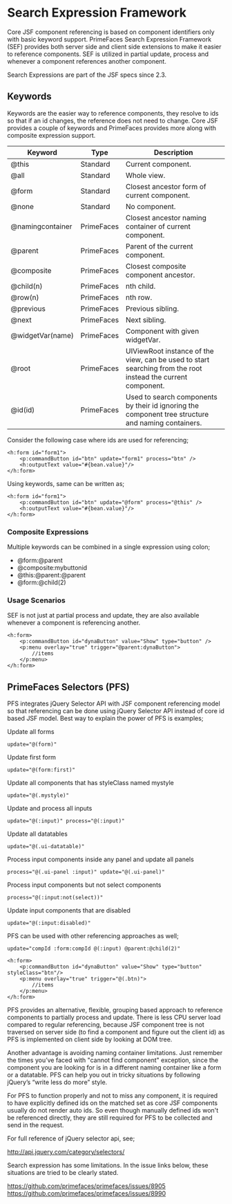 # Search Expression Framework

Core JSF component referencing is based on component identifiers only with basic keyword
support. PrimeFaces Search Expression Framework (SEF) provides both server side and client side
extensions to make it easier to reference components. SEF is utilized in partial update, process and
whenever a component references another component.

Search Expressions are part of the JSF specs since 2.3.

## Keywords

Keywords are the easier way to reference components, they resolve to ids so that if an id changes,
the reference does not need to change. Core JSF provides a couple of keywords and PrimeFaces
provides more along with composite expression support.

| Keyword | Type | Description |
| --- | --- | --- |
@this | Standard | Current component.
@all | Standard | Whole view.
@form | Standard | Closest ancestor form of current component.
@none | Standard | No component.
@namingcontainer | PrimeFaces | Closest ancestor naming container of current component.
@parent | PrimeFaces | Parent of the current component.
@composite | PrimeFaces | Closest composite component ancestor.
@child(n) | PrimeFaces | nth child.
@row(n) | PrimeFaces | nth row.
@previous | PrimeFaces | Previous sibling.
@next | PrimeFaces | Next sibling.
@widgetVar(name) | PrimeFaces | Component with given widgetVar.
@root | PrimeFaces | UIViewRoot instance of the view, can be used to start searching from the root instead the current component.
@id(id) | PrimeFaces | Used to search components by their id ignoring the component tree structure and naming containers.

Consider the following case where ids are used for referencing;

```xhtml
<h:form id="form1">
    <p:commandButton id="btn" update="form1" process="btn" />
    <h:outputText value="#{bean.value}"/>
</h:form>
```
Using keywords, same can be written as;


```xhtml
<h:form id="form1">
    <p:commandButton id="btn" update="@form" process="@this" />
    <h:outputText value="#{bean.value}"/>
</h:form>
```

### Composite Expressions
Multiple keywords can be combined in a single expression using colon;

- @form:@parent
- @composite:mybuttonid
- @this:@parent:@parent
- @form:@child(2)

### Usage Scenarios
SEF is not just at partial process and update, they are also available whenever a component is
referencing another.

```xhtml
<h:form>
    <p:commandButton id="dynaButton" value="Show" type="button" />
    <p:menu overlay="true" trigger="@parent:dynaButton">
        //items
    </p:menu>
</h:form>
```

## PrimeFaces Selectors (PFS)

PFS integrates jQuery Selector API with JSF component referencing model so that referencing can
be done using jQuery Selector API instead of core id based JSF model. Best way to explain the
power of PFS is examples;

Update all forms

```xhtml
update="@(form)"
```
Update first form

```xhtml
update="@(form:first)"
```
Update all components that has styleClass named mystyle

```xhtml
update="@(.mystyle)"
```
Update and process all inputs

```xhtml
update="@(:input)" process="@(:input)"
```

Update all datatables

```xhtml
update="@(.ui-datatable)"
```
Process input components inside any panel and update all panels

```xhtml
process="@(.ui-panel :input)" update="@(.ui-panel)"
```
Process input components but not select components

```xhtml
process="@(:input:not(select))"
```
Update input components that are disabled

```xhtml
update="@(:input:disabled)"
```
PFS can be used with other referencing approaches as well;

```xhtml
update="compId :form:compId @(:input) @parent:@child(2)"
```
```xhtml
<h:form>
    <p:commandButton id="dynaButton" value="Show" type="button" styleClass="btn"/>
    <p:menu overlay="true" trigger="@(.btn)">
        //items
    </p:menu>
</h:form>
```
PFS provides an alternative, flexible, grouping based approach to reference components to partially
process and update.
There is less CPU server load compared to regular referencing, because JSF component tree is not traversed on server side
(to find a component and figure out the client id) as PFS is implemented on client side by looking at DOM tree.

Another advantage is avoiding naming container limitations.
Just remember the times you’ve faced with "cannot find component" exception,
since the component you are looking for is in a different naming container like a form or a
datatable. PFS can help you out in tricky situations by following jQuery’s “write less do more” style.

For PFS to function properly and not to miss any component, it is required to have explicitly
defined ids on the matched set as core JSF components usually do not render auto ids. So even
though manually defined ids won't be referenced directly, they are still required for PFS to be
collected and send in the request.

For full reference of jQuery selector api, see;

http://api.jquery.com/category/selectors/

Search expression has some limitations. In the issue links below, these situations are tried to be clearly stated.

https://github.com/primefaces/primefaces/issues/8905 <br />
https://github.com/primefaces/primefaces/issues/8990